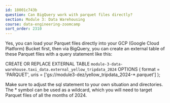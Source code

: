 ```yaml
---
id: 18001c743b
question: Can BigQuery work with parquet files directly?
section: Module 3: Data Warehousing
course: data-engineering-zoomcamp
sort_order: 2310
---
```


Yes, you can load your Parquet files directly into your GCP (Google Cloud Platform) Bucket first, then via BigQuery, you can create an external table of these Parquet files with a query statement like this:

CREATE OR REPLACE EXTERNAL TABLE `module-3-data-warehouse.taxi_data.external_yellow_tripdata_2024`
OPTIONS (
  format = 'PARQUET',
  uris = ['gs://module3-dez/yellow_tripdata_2024-*.parquet']
);

Make sure to adjust the sql statement to your own situation and directories.
The * symbol can be used as a wildcard, which you will need to target Parquet files of all the months of 2024.

